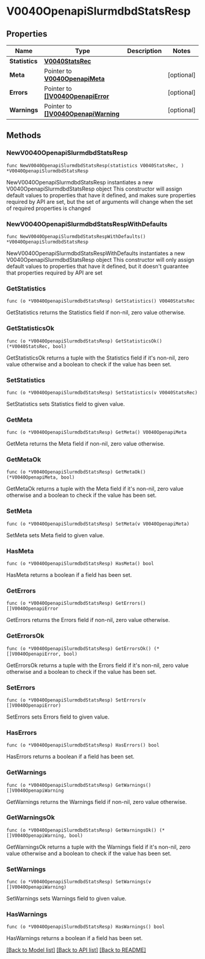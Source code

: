 # V0040OpenapiSlurmdbdStatsResp

## Properties

Name | Type | Description | Notes
------------ | ------------- | ------------- | -------------
**Statistics** | [**V0040StatsRec**](V0040StatsRec.md) |  | 
**Meta** | Pointer to [**V0040OpenapiMeta**](V0040OpenapiMeta.md) |  | [optional] 
**Errors** | Pointer to [**[]V0040OpenapiError**](V0040OpenapiError.md) |  | [optional] 
**Warnings** | Pointer to [**[]V0040OpenapiWarning**](V0040OpenapiWarning.md) |  | [optional] 

## Methods

### NewV0040OpenapiSlurmdbdStatsResp

`func NewV0040OpenapiSlurmdbdStatsResp(statistics V0040StatsRec, ) *V0040OpenapiSlurmdbdStatsResp`

NewV0040OpenapiSlurmdbdStatsResp instantiates a new V0040OpenapiSlurmdbdStatsResp object
This constructor will assign default values to properties that have it defined,
and makes sure properties required by API are set, but the set of arguments
will change when the set of required properties is changed

### NewV0040OpenapiSlurmdbdStatsRespWithDefaults

`func NewV0040OpenapiSlurmdbdStatsRespWithDefaults() *V0040OpenapiSlurmdbdStatsResp`

NewV0040OpenapiSlurmdbdStatsRespWithDefaults instantiates a new V0040OpenapiSlurmdbdStatsResp object
This constructor will only assign default values to properties that have it defined,
but it doesn't guarantee that properties required by API are set

### GetStatistics

`func (o *V0040OpenapiSlurmdbdStatsResp) GetStatistics() V0040StatsRec`

GetStatistics returns the Statistics field if non-nil, zero value otherwise.

### GetStatisticsOk

`func (o *V0040OpenapiSlurmdbdStatsResp) GetStatisticsOk() (*V0040StatsRec, bool)`

GetStatisticsOk returns a tuple with the Statistics field if it's non-nil, zero value otherwise
and a boolean to check if the value has been set.

### SetStatistics

`func (o *V0040OpenapiSlurmdbdStatsResp) SetStatistics(v V0040StatsRec)`

SetStatistics sets Statistics field to given value.


### GetMeta

`func (o *V0040OpenapiSlurmdbdStatsResp) GetMeta() V0040OpenapiMeta`

GetMeta returns the Meta field if non-nil, zero value otherwise.

### GetMetaOk

`func (o *V0040OpenapiSlurmdbdStatsResp) GetMetaOk() (*V0040OpenapiMeta, bool)`

GetMetaOk returns a tuple with the Meta field if it's non-nil, zero value otherwise
and a boolean to check if the value has been set.

### SetMeta

`func (o *V0040OpenapiSlurmdbdStatsResp) SetMeta(v V0040OpenapiMeta)`

SetMeta sets Meta field to given value.

### HasMeta

`func (o *V0040OpenapiSlurmdbdStatsResp) HasMeta() bool`

HasMeta returns a boolean if a field has been set.

### GetErrors

`func (o *V0040OpenapiSlurmdbdStatsResp) GetErrors() []V0040OpenapiError`

GetErrors returns the Errors field if non-nil, zero value otherwise.

### GetErrorsOk

`func (o *V0040OpenapiSlurmdbdStatsResp) GetErrorsOk() (*[]V0040OpenapiError, bool)`

GetErrorsOk returns a tuple with the Errors field if it's non-nil, zero value otherwise
and a boolean to check if the value has been set.

### SetErrors

`func (o *V0040OpenapiSlurmdbdStatsResp) SetErrors(v []V0040OpenapiError)`

SetErrors sets Errors field to given value.

### HasErrors

`func (o *V0040OpenapiSlurmdbdStatsResp) HasErrors() bool`

HasErrors returns a boolean if a field has been set.

### GetWarnings

`func (o *V0040OpenapiSlurmdbdStatsResp) GetWarnings() []V0040OpenapiWarning`

GetWarnings returns the Warnings field if non-nil, zero value otherwise.

### GetWarningsOk

`func (o *V0040OpenapiSlurmdbdStatsResp) GetWarningsOk() (*[]V0040OpenapiWarning, bool)`

GetWarningsOk returns a tuple with the Warnings field if it's non-nil, zero value otherwise
and a boolean to check if the value has been set.

### SetWarnings

`func (o *V0040OpenapiSlurmdbdStatsResp) SetWarnings(v []V0040OpenapiWarning)`

SetWarnings sets Warnings field to given value.

### HasWarnings

`func (o *V0040OpenapiSlurmdbdStatsResp) HasWarnings() bool`

HasWarnings returns a boolean if a field has been set.


[[Back to Model list]](../README.md#documentation-for-models) [[Back to API list]](../README.md#documentation-for-api-endpoints) [[Back to README]](../README.md)


